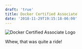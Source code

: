```yaml
---
draft: 'true'
title: Docker Certified Associate
date: '2018-11-29T19:15:18-06:00'
---
```

![Docker Certified Associate Logo](/img/uploads/dca-logo.jpg)

Whew, that was quite a ride!
